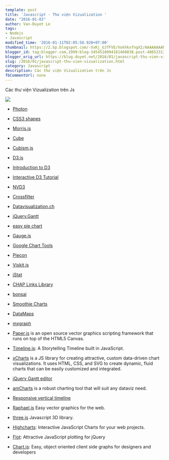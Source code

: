 ```yaml
---
template: post
title: 'Javascript - Thư viện Vizualization '
date: "2016-01-03"
author: Van-Duyet Le
tags:
- Nodejs
- Javascript
modified_time: '2016-01-11T02:05:58.920+07:00'
thumbnail: https://2.bp.blogspot.com/-XxKj_UJfFVE/VokhkxfngXI/AAAAAAAANp0/2b5K02Ylz28/s1600/preview%2B%25281%2529.png
blogger_id: tag:blogger.com,1999:blog-3454518094181460838.post-4865231351417868670
blogger_orig_url: https://blog.duyet.net/2016/01/javascript-thu-vien-vizualization.html
slug: /2016/01/javascript-thu-vien-vizualization.html
category: Javascript
description: Các thư viện Vizualization trên Js
fbCommentUrl: none
---
```


Các thư viện Vizualization trên Js

[![](https://2.bp.blogspot.com/-XxKj_UJfFVE/VokhkxfngXI/AAAAAAAANp0/2b5K02Ylz28/s1600/preview%2B%25281%2529.png)](https://blog.duyet.net/2016/01/javascript-thu-vien-vizualization.html#.Voki5d197Qo)

- [Photon](https://github.com/thomasxiii/photon)
- [CSS3 shapes](http://www.css3shapes.com/)
- [Morris.js](http://oesmith.github.com/morris.js/)
- [Cube](http://square.github.com/cube/)
- [Cubism.js](http://square.github.com/cubism/)
- [D3.js](http://d3js.org/)
- [Introduction to D3](http://www.janwillemtulp.com/2011/03/20/tutorial-introduction-to-d3/)
- [Interactive D3 Tutorial](http://vogievetsky.github.com/IntroD3/)
- [NVD3](http://nvd3.org/)

- [Crossfilter](http://square.github.com/crossfilter/)
- [Datavisualization.ch](http://selection.datavisualization.ch/)
- [jQuery.Gantt](http://taitems.github.com/jQuery.Gantt/)
- [easy pie chart](http://rendro.github.com/easy-pie-chart/)
- [Gauge.js](http://bernii.github.com/gauge.js/)
- [Google Chart Tools](https://developers.google.com/chart/)
- [Piecon](http://lipka.github.com/piecon/)
- [Viskit.js](http://wso2.github.com/viskit/)
- [jStat](http://www.jstat.org/)
- [CHAP Links Library](http://almende.github.com/chap-links-library/index.html)
- [bonsai](http://bonsaijs.org/)
- [Smoothie Charts](http://smoothiecharts.org/)
- [DataMaps](http://datamaps.github.com/)
- [mxgraph](http://jgraph.github.io/mxgraph/)
- [Paper.js](http://paperjs.org/) is an open source vector graphics scripting framework that runs on top of the HTML5 Canvas.
- [Timeline.js](https://github.com/VeriteCo/TimelineJS): A Storytelling Timeline built in JavaScript.
- [xCharts](http://tenxer.github.com/xcharts/) is a JS library for creating attractive, custom data-driven chart visualizations. It uses HTML, CSS, and SVG to create dynamic, fluid charts that can be easily customized and integrated.
- [jQuery Gantt editor](http://roberto.open-lab.com/2013/01/28/jquery-gantt-editor-include-today/)
- [amCharts](http://www.amcharts.com/) is a robust charting tool that will suit any dataviz need.
- [Responsive vertical timeline](http://christian-fei.com/tutorials/simple-vertical-timeline-with-css/)
- [Raphael.js](http://raphaeljs.com/) Easy vector graphics for the web.
- [three.js](http://threejs.org/) Javascript 3D library.
- [Highcharts](http://www.highcharts.com/): Interactive JavaScript Charts for your web projects.
- [Flot](http://www.flotcharts.org/): Attractive JavaScript plotting for jQuery
- [Chart.js](http://www.chartjs.org/): Easy, object oriented client side graphs for designers and developers
